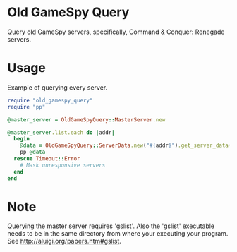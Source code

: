 # Old GameSpy Query
Query old GameSpy servers, specifically, Command & Conquer: Renegade servers.

# Usage

Example of querying every server.
```ruby
require "old_gamespy_query"
require "pp"

@master_server = OldGameSpyQuery::MasterServer.new

@master_server.list.each do |addr|
  begin
    @data = OldGameSpyQuery::ServerData.new("#{addr}").get_server_data("players")
    pp @data
  rescue Timeout::Error
    # Mask unresponsive servers
  end
end
```

# Note
Querying the master server requires 'gslist'. Also the 'gslist' executable needs to be in the same directory from where your executing your program.
See http://aluigi.org/papers.htm#gslist.
